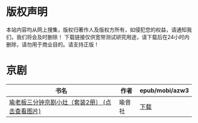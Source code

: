 # 版权声明

本站内容均从网上搜集，版权归著作人及版权方所有，如侵犯您的权益，请通知我们，我们将会及时删除！ 下载链接仅供宽带测试研究用途，请下载后在24小时内删除，请勿用于商业目的。请支持正版！

# 京剧

| 书名 | 作者 | epub/mobi/azw3 |
| --- | --- | --- |
| [瑜老板三分钟京剧小灶（套装2册） (点击查看图片)](https://www.dushupai.com/attachment/2024/06/11/4506ec5900cf6551.jpg) | 瑜音社 | [下载](https://url89.ctfile.com/f/31084289-1375513381-1aaee4?p=8866) |

